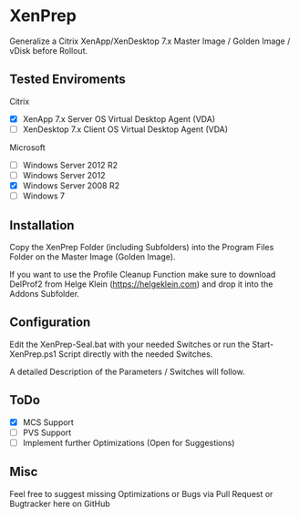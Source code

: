 # XenPrep
Generalize a Citrix XenApp/XenDesktop 7.x Master Image / Golden Image / vDisk before Rollout.

## Tested Enviroments

Citrix
- [x] XenApp 7.x Server OS Virtual Desktop Agent (VDA)
- [ ] XenDesktop 7.x Client OS Virtual Desktop Agent (VDA)

Microsoft
- [ ] Windows Server 2012 R2
- [ ] Windows Server 2012
- [x] Windows Server 2008 R2
- [ ] Windows 7

## Installation
Copy the XenPrep Folder (including Subfolders) into the Program Files Folder on the Master Image (Golden Image).

If you want to use the Profile Cleanup Function make sure to download DelProf2 from Helge Klein (https://helgeklein.com) and drop it into the Addons Subfolder.

## Configuration
Edit the XenPrep-Seal.bat with your needed Switches or run the Start-XenPrep.ps1 Script directly with the needed Switches.

A detailed Description of the Parameters / Switches will follow.

## ToDo
- [x] MCS Support 
- [ ] PVS Support
- [ ] Implement further Optimizations (Open for Suggestions)

## Misc
Feel free to suggest missing Optimizations or Bugs via Pull Request or Bugtracker here on GitHub
